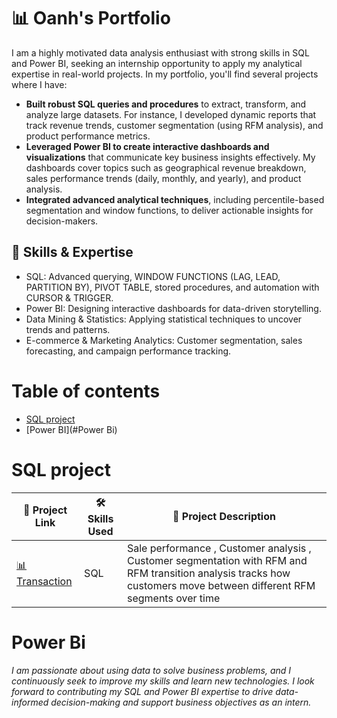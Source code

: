 # 📊 Oanh's Portfolio

I am a highly motivated data analysis enthusiast with strong skills in SQL and Power BI, seeking an internship opportunity to apply my analytical expertise in real-world projects. In my portfolio, you'll find several projects where I have:

- **Built robust SQL queries and procedures** to extract, transform, and analyze large datasets. For instance, I developed dynamic reports that track revenue trends, customer segmentation (using RFM analysis), and product performance metrics.
- **Leveraged Power BI to create interactive dashboards and visualizations** that communicate key business insights effectively. My dashboards cover topics such as geographical revenue breakdown, sales performance trends (daily, monthly, and yearly), and product analysis.
- **Integrated advanced analytical techniques**, including percentile-based segmentation and window functions, to deliver actionable insights for decision-makers.

## 🔹 Skills & Expertise
- SQL: Advanced querying, WINDOW FUNCTIONS (LAG, LEAD, PARTITION BY), PIVOT TABLE, stored procedures, and automation with CURSOR & TRIGGER.
- Power BI: Designing interactive dashboards for data-driven storytelling.
- Data Mining & Statistics: Applying statistical techniques to uncover trends and patterns.
- E-commerce & Marketing Analytics: Customer segmentation, sales forecasting, and campaign performance tracking.

# Table of contents
- [SQL project](#SQL)
- [Power BI](#Power Bi)

# SQL project

| 🔗 Project Link | 🛠️ Skills Used | 📄 Project Description |
|---------------|-------------|----------------------|
| [📊 Transaction](https://github.com/KieuOanh2003/SQL-project/tree/main/Transaction) | SQL | Sale performance , Customer analysis , Customer segmentation with RFM and RFM transition analysis tracks how customers move between different RFM segments over time|

# Power Bi

*I am passionate about using data to solve business problems, and I continuously seek to improve my skills and learn new technologies. I look forward to contributing my SQL and Power BI expertise to drive data-informed decision-making and support business objectives as an intern.*

